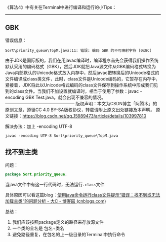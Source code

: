 《算法4》中有关在Terminal中进行编译和运行的小Tips：

------

## GBK

错误信息：

```
Sort\priority_queue\TopM.java:11: 错误: 编码 GBK 的不可映射字符 (0x8C)
```

由于JDK是国际版的，我们在用javac编译时，编译程序首先会获得我们操作系统默认采用的编码格式（GBK），然后JDK就把Java源文件从GBK编码格式转换为Java内部默认的Unicode格式放入内存中，然后javac把转换后的Unicode格式的文件编译成class类文件，此时，class文件是Unicode编码的，它暂存在内存中，紧接着，JDK将此以Unicode格式编码的class文件保存到操作系统中形成我们见到的class文件。当我们不加设置就编译时，相当于使用了参数：javac -encoding GBK Test.java，就会出现不兼容的情况。
————————————————
版权声明：本文为CSDN博主「阿腾木」的原创文章，遵循CC 4.0 BY-SA版权协议，转载请附上原文出处链接及本声明。
原文链接：https://blog.csdn.net/qq_15989473/article/details/103997810



解决办法：加上 -encoding UTF-8

```
javac -encoding UTF-8 Sort\priority_queue\TopM.java
```

## 找不到主类

问题：

```java
package Sort.priority_queue;
```

当java文件中有这一行代码时，无法运行`.class`文件

具体原因可以看这篇blog：[使用java命令运行class文件提示“错误：找不到或无法加载主类“的问题分析 - 大C - 博客园 (cnblogs.com)](https://www.cnblogs.com/wangxiaoha/p/6293340.html)

总结：

1. 我们应该按照package定义的路径来存放源文件
2. 一个类的全名是 包名+类名
3. 避免路径重复，在包名的上一级目录的Terminal中执行命令
